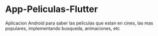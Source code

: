 # App-Peliculas-Flutter
Aplicacion Android para saber las peliculas que estan en cines, las mas populares, implementando busqueda, animaciones, etc
